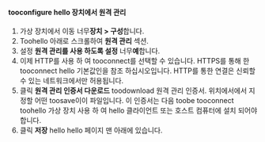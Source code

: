
#### <a name="tooconfigure-remote-management-on-hello-device"></a>tooconfigure hello 장치에서 원격 관리
1. 가상 장치에서 이동 너무**장치 > 구성**합니다.
2. Toohello 아래로 스크롤하여 **원격 관리** 섹션.
3. 설정 **원격 관리를 사용 하도록 설정** 너무**예**합니다.
4. 이제 HTTP를 사용 하 여 tooconnect를 선택할 수 있습니다. HTTPS를 통해 한 tooconnect hello 기본값인을 참조 하십시오입니다. HTTP를 통한 연결은 신뢰할 수 있는 네트워크에서만 허용됩니다.
5. 클릭 **원격 관리 인증서 다운로드** toodownload 원격 관리 인증서. 위치에서에서 지정할 어떤 toosave이이 파일입니다. 이 인증서는 다음 toobe tooconnect toohello 가상 장치 사용 하 여 hello 클라이언트 또는 호스트 컴퓨터에 설치 되어야 합니다.
6. 클릭 **저장** hello hello 페이지 맨 아래에 있습니다.

